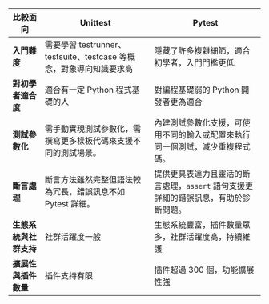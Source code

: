 | 比較面向            | Unittest                          | Pytest                                       |
| ------------------- | ---------------------------------- | -------------------------------------------- |
| **入門難度**        | 需要學習 testrunner、testsuite、testcase 等概念，對象導向知識要求高 | 隱藏了許多複雜細節，適合初學者，入門門檻更低      |
| **對初學者適合度**  | 適合有一定 Python 程式基礎的人     | 對編程基礎弱的 Python 開發者更為適合             |
| **測試參數化**     | 需手動實現測試參數化，需撰寫更多樣板代碼來支援不同的測試場景。                  | 內建測試參數化支援，可使用不同的輸入或配置來執行同一個測試，減少重複程式碼。       |
| **斷言處理**       | 斷言方法雖然完整但語法較為冗長，錯誤訊息不如 Pytest 詳細。                        | 提供更具表達力且靈活的斷言處理，`assert` 語句支援更詳細的錯誤訊息，有助於診斷問題。  |
| **生態系統與社群支持** | 社群活躍度一般                    | 生態系統豐富，插件數量眾多，社群活躍度高，持續維護 |
| **擴展性與插件數量** | 插件支持有限                      | 插件超過 300 個，功能擴展性強                     |
